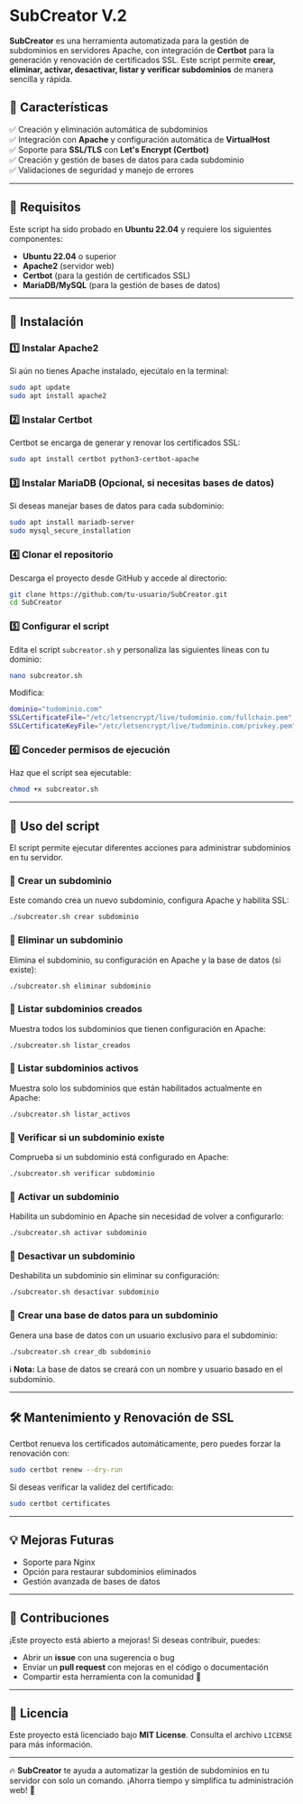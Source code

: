 # **SubCreator V.2**

**SubCreator** es una herramienta automatizada para la gestión de subdominios en servidores Apache, con integración de **Certbot** para la generación y renovación de certificados SSL. Este script permite **crear, eliminar, activar, desactivar, listar y verificar subdominios** de manera sencilla y rápida.

## 🌟 **Características**
✅ Creación y eliminación automática de subdominios  
✅ Integración con **Apache** y configuración automática de **VirtualHost**  
✅ Soporte para **SSL/TLS** con **Let's Encrypt (Certbot)**  
✅ Creación y gestión de bases de datos para cada subdominio  
✅ Validaciones de seguridad y manejo de errores  

---

## 📌 **Requisitos**
Este script ha sido probado en **Ubuntu 22.04** y requiere los siguientes componentes:

- **Ubuntu 22.04** o superior
- **Apache2** (servidor web)
- **Certbot** (para la gestión de certificados SSL)
- **MariaDB/MySQL** (para la gestión de bases de datos)

---

## 🚀 **Instalación**

### 1️⃣ Instalar Apache2
Si aún no tienes Apache instalado, ejecútalo en la terminal:

```bash
sudo apt update
sudo apt install apache2
```

### 2️⃣ Instalar Certbot
Certbot se encarga de generar y renovar los certificados SSL:

```bash
sudo apt install certbot python3-certbot-apache
```

### 3️⃣ Instalar MariaDB (Opcional, si necesitas bases de datos)
Si deseas manejar bases de datos para cada subdominio:

```bash
sudo apt install mariadb-server
sudo mysql_secure_installation
```

### 4️⃣ Clonar el repositorio
Descarga el proyecto desde GitHub y accede al directorio:

```bash
git clone https://github.com/tu-usuario/SubCreator.git
cd SubCreator
```

### 5️⃣ Configurar el script
Edita el script `subcreator.sh` y personaliza las siguientes líneas con tu dominio:

```bash
nano subcreator.sh
```

Modifica:

```bash
dominio="tudominio.com"
SSLCertificateFile="/etc/letsencrypt/live/tudominio.com/fullchain.pem"
SSLCertificateKeyFile="/etc/letsencrypt/live/tudominio.com/privkey.pem"
```

### 6️⃣ Conceder permisos de ejecución
Haz que el script sea ejecutable:

```bash
chmod +x subcreator.sh
```

---

## 📌 **Uso del script**
El script permite ejecutar diferentes acciones para administrar subdominios en tu servidor.

### 🔹 **Crear un subdominio**
Este comando crea un nuevo subdominio, configura Apache y habilita SSL:

```bash
./subcreator.sh crear subdominio
```

### 🔹 **Eliminar un subdominio**
Elimina el subdominio, su configuración en Apache y la base de datos (si existe):

```bash
./subcreator.sh eliminar subdominio
```

### 🔹 **Listar subdominios creados**
Muestra todos los subdominios que tienen configuración en Apache:

```bash
./subcreator.sh listar_creados
```

### 🔹 **Listar subdominios activos**
Muestra solo los subdominios que están habilitados actualmente en Apache:

```bash
./subcreator.sh listar_activos
```

### 🔹 **Verificar si un subdominio existe**
Comprueba si un subdominio está configurado en Apache:

```bash
./subcreator.sh verificar subdominio
```

### 🔹 **Activar un subdominio**
Habilita un subdominio en Apache sin necesidad de volver a configurarlo:

```bash
./subcreator.sh activar subdominio
```

### 🔹 **Desactivar un subdominio**
Deshabilita un subdominio sin eliminar su configuración:

```bash
./subcreator.sh desactivar subdominio
```

### 🔹 **Crear una base de datos para un subdominio**
Genera una base de datos con un usuario exclusivo para el subdominio:

```bash
./subcreator.sh crear_db subdominio
```

ℹ️ **Nota:** La base de datos se creará con un nombre y usuario basado en el subdominio.

---

## 🛠️ **Mantenimiento y Renovación de SSL**
Certbot renueva los certificados automáticamente, pero puedes forzar la renovación con:

```bash
sudo certbot renew --dry-run
```

Si deseas verificar la validez del certificado:

```bash
sudo certbot certificates
```

---

## 💡 **Mejoras Futuras**
- Soporte para Nginx  
- Opción para restaurar subdominios eliminados  
- Gestión avanzada de bases de datos  

---

## 🤝 **Contribuciones**
¡Este proyecto está abierto a mejoras! Si deseas contribuir, puedes:

- Abrir un **issue** con una sugerencia o bug
- Enviar un **pull request** con mejoras en el código o documentación
- Compartir esta herramienta con la comunidad 🚀

---

## 📜 **Licencia**
Este proyecto está licenciado bajo **MIT License**. Consulta el archivo `LICENSE` para más información.

---

🔥 **SubCreator** te ayuda a automatizar la gestión de subdominios en tu servidor con solo un comando. ¡Ahorra tiempo y simplifica tu administración web! 🚀
